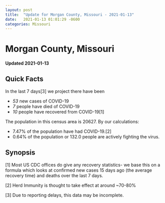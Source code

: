 ```yaml
---
layout: post
title:  "Update for Morgan County, Missouri - 2021-01-13"
date:   2021-01-13 01:01:29 -0600
categories: Missouri
---
```


# Morgan County, Missouri
#### Updated 2021-01-13

## Quick Facts

In the last 7 days[3] we project there have been
- *53* new cases of COVID-19
- *7* people have died of COVID-19
- *10* people have recovered from COVID-19[1]

The population in this census area is 20627. By our calculations:
- 7.47% of the population have had COVID-19.[2]
- 0.64% of the population or 132.0 people are actively fighting the virus.

## Synopsis




[1] Most US CDC offices do give any recovery statistics- we base this on a formula which looks at confirmed new cases
15 days ago (the average recovery time) and deaths over the last 7 days.

[2] Herd Immunity is thought to take effect at around ~70-80%

[3] Due to reporting delays, this data may be incomplete.
 
    